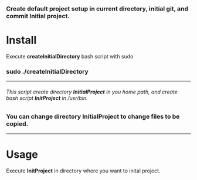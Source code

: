 ### Create default project setup in current directory, initial git, and commit Initial project.

# Install
Execute **createInitialDirectory** bash script with sudo 
### sudo ./createInitialDirectory 
***
###### This script create directory **InitialProject** in you home path, and create bash script **InitProject** in /usr/bin.

### You can change directory **InitialProject** to сhange files to be copied.
***
# Usage
Execute **InitProject** in directory where you want to inital project.
